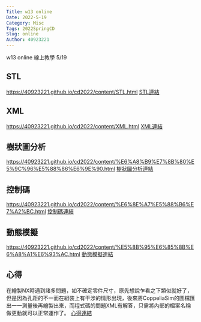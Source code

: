 ```yaml
---
Title: w13 online
Date: 2022-5-19
Category: Misc
Tags: 2022SpringCD
Slug: online
Author: 40923221
---
```


w13 online 線上教學 5/19

<!-- PELICAN_END_SUMMARY -->

STL
---
https://40923221.github.io/cd2022/content/STL.html
[STL連結]

XML
---
https://40923221.github.io/cd2022/content/XML.html
[XML連結]

樹狀圖分析
---
https://40923221.github.io/cd2022/content/%E6%A8%B9%E7%8B%80%E5%9C%96%E5%88%86%E6%9E%90.html
[樹狀圖分析連結]

控制碼
---
https://40923221.github.io/cd2022/content/%E6%8E%A7%E5%88%B6%E7%A2%BC.html
[控制碼連結]

動態模擬
---
https://40923221.github.io/cd2022/content/%E5%8B%95%E6%85%8B%E6%A8%A1%E6%93%AC.html
[動態模擬連結]

心得
---
在繪製NX時遇到諸多問題，如不確定零件尺寸，原先想說乍看之下類似就好了，但是因為孔距的不一而在組裝上有干涉的情形出現，後來將CoppeliaSim的圖檔匯出一一測量後再繪製出來，而程式碼的問題XML有解答，只需將內部的檔案名稱做更動就可以正常運作了。
[心得連結]

[STL連結]:https://40923221.github.io/cd2022/content/STL.html
[XML連結]:https://40923221.github.io/cd2022/content/XML.html
[樹狀圖分析連結]:https://40923221.github.io/cd2022/content/%E6%A8%B9%E7%8B%80%E5%9C%96%E5%88%86%E6%9E%90.html
[控制碼連結]:https://40923221.github.io/cd2022/content/%E6%8E%A7%E5%88%B6%E7%A2%BC.html
[心得連結]:https://40923221.github.io/cd2022/content/%E7%B5%90%E8%AB%96.html
[動態模擬連結]:https://40923221.github.io/cd2022/content/%E5%8B%95%E6%85%8B%E6%A8%A1%E6%93%AC.html
